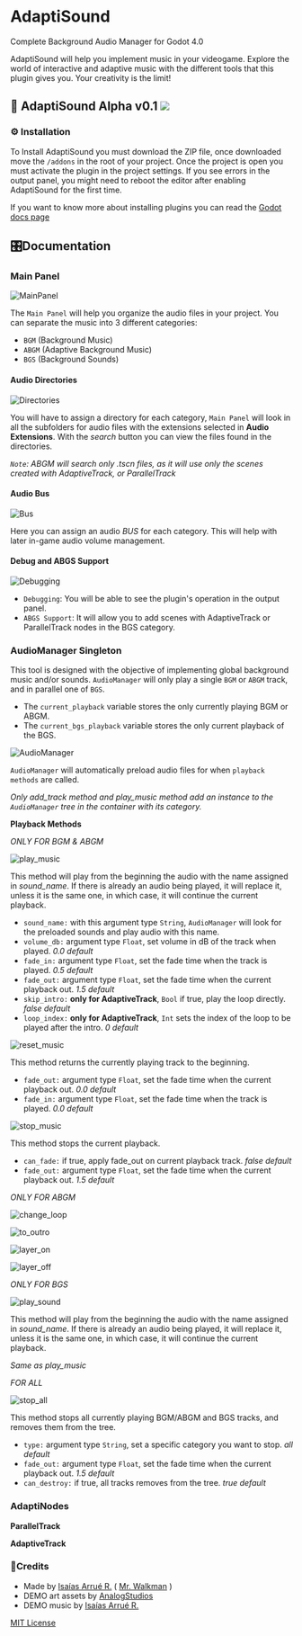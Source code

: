 # AdaptiSound
Complete Background Audio Manager for Godot 4.0

AdaptiSound will help you implement music in your videogame. Explore the world of interactive and adaptive music with the different tools that this plugin gives you.
Your creativity is the limit!


## 🎵 AdaptiSound Alpha v0.1 ![](https://camo.githubusercontent.com/d8177663f486ebdd812419dbf9fe4f8e750c01f2026590e5994ee31bbf7a8123/68747470733a2f2f696d672e736869656c64732e696f2f62616467652f476f646f742d76342e302d253233343738636266)
### ⚙ Installation
To Install AdaptiSound you must download the ZIP file, once downloaded move the `/addons` in the root of your project. Once the project is open you must activate the plugin in the project settings. If you see errors in the output panel, you might need to reboot the editor after enabling AdaptiSound for the first time.

If you want to know more about installing plugins you can read the [Godot docs page](https://docs.godotengine.org/en/stable/tutorials/plugins/editor/installing_plugins.html)


## 🎛Documentation

### Main Panel

![MainPanel](https://github.com/MrWalkmanDev/AdaptiSound/assets/109055491/e9348ba6-5fb8-4d33-b96f-9adb4f76a1d8)

The `Main Panel` will help you organize the audio files in your project.
You can separate the music into 3 different categories:
- `BGM` (Background Music)
- `ABGM` (Adaptive Background Music)
- `BGS` (Background Sounds)

#### **Audio Directories**

![Directories](https://github.com/MrWalkmanDev/AdaptiSound/assets/109055491/43df5d91-49a7-4f7c-ad4b-018936f2d3ab)

You will have to assign a directory for each category, `Main Panel` will look in all the subfolders for audio files with the extensions selected in **Audio Extensions**.
With the *search* button you can view the files found in the directories.

*`Note`: ABGM will search only .tscn files, as it will use only the scenes created with AdaptiveTrack, or ParallelTrack*

#### **Audio Bus**

![Bus](https://github.com/MrWalkmanDev/AdaptiSound/assets/109055491/85044888-b568-4134-9d89-39cfede581b7)

Here you can assign an audio *BUS* for each category. This will help with later in-game audio volume management.

#### **Debug and ABGS Support**

![Debugging](https://github.com/MrWalkmanDev/AdaptiSound/assets/109055491/138b7e7d-3bd2-47e5-b860-3a06a794b796)

- `Debugging`: You will be able to see the plugin's operation in the output panel.
- `ABGS Support`: It will allow you to add scenes with AdaptiveTrack or ParallelTrack nodes in the BGS category.


### AudioManager Singleton

This tool is designed with the objective of implementing global background music and/or sounds. `AudioManager` will only play a single `BGM` or `ABGM` track, and in parallel one of `BGS`.

- The `current_playback` variable stores the only currently playing BGM or ABGM.
- The `current_bgs_playback` variable stores the only current playback of the BGS.

![AudioManager](https://github.com/MrWalkmanDev/AdaptiSound/assets/109055491/8bdfc8b4-9ede-4844-9335-7db9dfebbd91)

`AudioManager` will automatically preload audio files for when `playback methods` are called.

*Only add_track method and play_music method add an instance to the `AudioManager` tree in the container with its category.*

**Playback Methods**

*ONLY FOR BGM & ABGM*

![play_music](https://github.com/MrWalkmanDev/AdaptiSound/assets/109055491/d97fedf0-1d24-4194-8f92-d716bc403764)

This method will play from the beginning the audio with the name assigned in *sound_name*. If there is already an audio being played, it will replace it, unless it is the same one, in which case, it will continue the current playback.

- `sound_name:` with this argument type `String`, `AudioManager` will look for the preloaded sounds and play audio with this name.
- `volume_db:` argument type `Float`, set volume in dB of the track when played. *0.0 default*
- `fade_in:` argument type `Float`, set the fade time when the track is played. *0.5 default*
- `fade_out:` argument type `Float`, set the fade time when the current playback out. *1.5 default*
- `skip_intro:` **only for AdaptiveTrack**, `Bool` if true, play the loop directly. *false default*
- `loop_index:` **only for AdaptiveTrack**, `Int` sets the index of the loop to be played after the intro. *0 default*


![reset_music](https://github.com/MrWalkmanDev/AdaptiSound/assets/109055491/4061983a-3a92-42d2-8f0e-76ce33332c9d)

This method returns the currently playing track to the beginning.
- `fade_out:` argument type `Float`, set the fade time when the current playback out. *0.0 default*
- `fade_in:` argument type `Float`, set the fade time when the track is played. *0.0 default*


![stop_music](https://github.com/MrWalkmanDev/AdaptiSound/assets/109055491/b3fd1554-36d5-4dca-9399-cb5d6a2ccafd)

This method stops the current playback.
- `can_fade:` if true, apply fade_out on current playback track. *false default*
- `fade_out:` argument type `Float`, set the fade time when the current playback out. *1.5 default*

*ONLY FOR ABGM*

![change_loop](https://github.com/MrWalkmanDev/AdaptiSound/assets/109055491/3ce8a847-c3f4-46af-8271-a4350645a381)

![to_outro](https://github.com/MrWalkmanDev/AdaptiSound/assets/109055491/d588bcf8-6a7f-4f38-a364-07b92cc39dc9)

![layer_on](https://github.com/MrWalkmanDev/AdaptiSound/assets/109055491/c9bfa806-ba06-4eb1-8aad-17d247823868)

![layer_off](https://github.com/MrWalkmanDev/AdaptiSound/assets/109055491/4465b310-6636-47a8-b700-504233a09644)


*ONLY FOR BGS*

![play_sound](https://github.com/MrWalkmanDev/AdaptiSound/assets/109055491/931b7595-c39a-4e53-bacf-f2a60ee03eb1)

This method will play from the beginning the audio with the name assigned in *sound_name*. If there is already an audio being played, it will replace it, unless it is the same one, in which case, it will continue the current playback.

*Same as play_music*



*FOR ALL*

![stop_all](https://github.com/MrWalkmanDev/AdaptiSound/assets/109055491/c509e425-9ec9-4f45-a455-cbe914b34747)

This method stops all currently playing BGM/ABGM and BGS tracks, and removes them from the tree.
- `type:` argument type `String`, set a specific category you want to stop. *all default*
- `fade_out:` argument type `Float`, set the fade time when the current playback out. *1.5 default*
- `can_destroy:` if true, all tracks removes from the tree. *true default*




### AdaptiNodes

**ParallelTrack**

**AdaptiveTrack**


### 📃Credits
- Made by [Isaías Arrué R.](https://github.com/MrWalkmanDev) ( [Mr. Walkman](https://mr-walkman.itch.io) )
- DEMO art assets by [AnalogStudios](https://analogstudios.itch.io)
- DEMO music by [Isaías Arrué R.](https://www.instagram.com/colorwave.music/)

[MIT License](https://github.com/MrWalkmanDev/AdaptiSound/blob/main/LICENSE)
